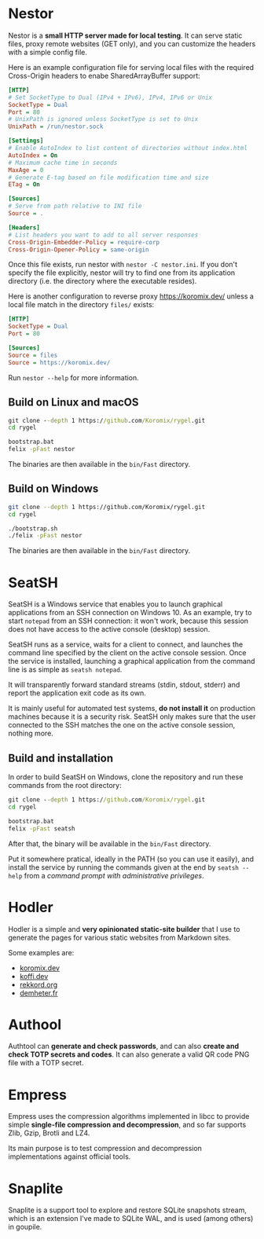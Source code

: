 # Nestor

Nestor is a **small HTTP server made for local testing**. It can serve static files, proxy remote websites (GET only), and you can customize the headers with a simple config file.

Here is an example configuration file for serving local files with the required Cross-Origin headers to enabe SharedArrayBuffer support:

```ini
[HTTP]
# Set SocketType to Dual (IPv4 + IPv6), IPv4, IPv6 or Unix
SocketType = Dual
Port = 80
# UnixPath is ignored unless SocketType is set to Unix
UnixPath = /run/nestor.sock

[Settings]
# Enable AutoIndex to list content of directories without index.html
AutoIndex = On
# Maximum cache time in seconds
MaxAge = 0
# Generate E-tag based on file modification time and size
ETag = On

[Sources]
# Serve from path relative to INI file
Source = .

[Headers]
# List headers you want to add to all server responses
Cross-Origin-Embedder-Policy = require-corp
Cross-Origin-Opener-Policy = same-origin
```

Once this file exists, run nestor with `nestor -C nestor.ini`. If you don't specify the file explicitly, nestor will try to find one from its application directory (i.e. the directory where the executable resides).

Here is another configuration to reverse proxy https://koromix.dev/ unless a local file match in the directory `files/` exists:

```ini
[HTTP]
SocketType = Dual
Port = 80

[Sources]
Source = files
Source = https://koromix.dev/
```

Run `nestor --help` for more information.

## Build on Linux and macOS

```bat
git clone --depth 1 https://github.com/Koromix/rygel.git
cd rygel

bootstrap.bat
felix -pFast nestor
```

The binaries are then available in the `bin/Fast` directory.

## Build on Windows

```sh
git clone --depth 1 https://github.com/Koromix/rygel.git
cd rygel

./bootstrap.sh
./felix -pFast nestor
```

The binaries are then available in the `bin/Fast` directory.

# SeatSH

SeatSH is a Windows service that enables you to launch graphical applications from an SSH connection on Windows 10. As an example, try to start `notepad` from an SSH connection: it won't work, because this session does not have access to the active console (desktop) session.

SeatSH runs as a service, waits for a client to connect, and launches the command line specified by the client on the active console session. Once the service is installed, launching a graphical application from the command line is as simple as `seatsh notepad`.

It will transparently forward standard streams (stdin, stdout, stderr) and report the application exit code as its own.

It is mainly useful for automated test systems, **do not install it** on production machines because it is a security risk. SeatSH only makes sure that the user connected to the SSH matches the one on the active console session, nothing more.

## Build and installation

In order to build SeatSH on Windows, clone the repository and run these commands from the root directory:

```bat
git clone --depth 1 https://github.com/Koromix/rygel.git
cd rygel

bootstrap.bat
felix -pFast seatsh
```

After that, the binary will be available in the `bin/Fast` directory.

Put it somewhere pratical, ideally in the PATH (so you can use it easily), and install the service by running the commands given at the end by `seatsh --help` from a *command prompt with administrative privileges*.

# Hodler

Hodler is a simple and **very opinionated static-site builder** that I use to generate the pages for various static websites from Markdown sites.

Some examples are:

- [koromix.dev](https://koromix.dev/)
- [koffi.dev](https://koffi.dev/)
- [rekkord.org](https://rekkord.org/)
- [demheter.fr](https://demheter.fr/)

# Authool

Authtool can **generate and check passwords**, and can also **create and check TOTP secrets and codes**. It can also generate a valid QR code PNG file with a TOTP secret.

# Empress

Empress uses the compression algorithms implemented in libcc to provide simple **single-file compression and decompression**, and so far supports Zlib, Gzip, Brotli and LZ4.

Its main purpose is to test compression and decompression implementations against official tools.

# Snaplite

Snaplite is a support tool to explore and restore SQLite snapshots stream, which is an extension I've made to SQLite WAL, and is used (among others) in goupile.

